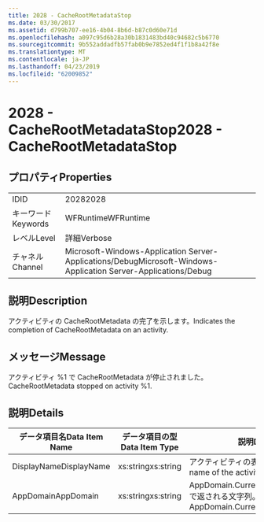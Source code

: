 ```yaml
---
title: 2028 - CacheRootMetadataStop
ms.date: 03/30/2017
ms.assetid: d799b707-ee16-4b04-8b6d-b87c0d60e71d
ms.openlocfilehash: a097c95d6b28a30b1831483bd40c94682c5b6770
ms.sourcegitcommit: 9b552addadfb57fab0b9e7852ed4f1f1b8a42f8e
ms.translationtype: MT
ms.contentlocale: ja-JP
ms.lasthandoff: 04/23/2019
ms.locfileid: "62009852"
---
```

# <a name="2028---cacherootmetadatastop"></a><span data-ttu-id="a08b8-102">2028 - CacheRootMetadataStop</span><span class="sxs-lookup"><span data-stu-id="a08b8-102">2028 - CacheRootMetadataStop</span></span>
## <a name="properties"></a><span data-ttu-id="a08b8-103">プロパティ</span><span class="sxs-lookup"><span data-stu-id="a08b8-103">Properties</span></span>  
  
|||  
|-|-|  
|<span data-ttu-id="a08b8-104">ID</span><span class="sxs-lookup"><span data-stu-id="a08b8-104">ID</span></span>|<span data-ttu-id="a08b8-105">2028</span><span class="sxs-lookup"><span data-stu-id="a08b8-105">2028</span></span>|  
|<span data-ttu-id="a08b8-106">キーワード</span><span class="sxs-lookup"><span data-stu-id="a08b8-106">Keywords</span></span>|<span data-ttu-id="a08b8-107">WFRuntime</span><span class="sxs-lookup"><span data-stu-id="a08b8-107">WFRuntime</span></span>|  
|<span data-ttu-id="a08b8-108">レベル</span><span class="sxs-lookup"><span data-stu-id="a08b8-108">Level</span></span>|<span data-ttu-id="a08b8-109">詳細</span><span class="sxs-lookup"><span data-stu-id="a08b8-109">Verbose</span></span>|  
|<span data-ttu-id="a08b8-110">チャネル</span><span class="sxs-lookup"><span data-stu-id="a08b8-110">Channel</span></span>|<span data-ttu-id="a08b8-111">Microsoft-Windows-Application Server-Applications/Debug</span><span class="sxs-lookup"><span data-stu-id="a08b8-111">Microsoft-Windows-Application Server-Applications/Debug</span></span>|  
  
## <a name="description"></a><span data-ttu-id="a08b8-112">説明</span><span class="sxs-lookup"><span data-stu-id="a08b8-112">Description</span></span>  
 <span data-ttu-id="a08b8-113">アクティビティの CacheRootMetadata の完了を示します。</span><span class="sxs-lookup"><span data-stu-id="a08b8-113">Indicates the completion of CacheRootMetadata on an activity.</span></span>  
  
## <a name="message"></a><span data-ttu-id="a08b8-114">メッセージ</span><span class="sxs-lookup"><span data-stu-id="a08b8-114">Message</span></span>  
 <span data-ttu-id="a08b8-115">アクティビティ %1 で CacheRootMetadata が停止されました。</span><span class="sxs-lookup"><span data-stu-id="a08b8-115">CacheRootMetadata stopped on activity %1.</span></span>  
  
## <a name="details"></a><span data-ttu-id="a08b8-116">説明</span><span class="sxs-lookup"><span data-stu-id="a08b8-116">Details</span></span>  
  
|<span data-ttu-id="a08b8-117">データ項目名</span><span class="sxs-lookup"><span data-stu-id="a08b8-117">Data Item Name</span></span>|<span data-ttu-id="a08b8-118">データ項目の型</span><span class="sxs-lookup"><span data-stu-id="a08b8-118">Data Item Type</span></span>|<span data-ttu-id="a08b8-119">説明</span><span class="sxs-lookup"><span data-stu-id="a08b8-119">Description</span></span>|  
|--------------------|--------------------|-----------------|  
|<span data-ttu-id="a08b8-120">DisplayName</span><span class="sxs-lookup"><span data-stu-id="a08b8-120">DisplayName</span></span>|<span data-ttu-id="a08b8-121">xs:string</span><span class="sxs-lookup"><span data-stu-id="a08b8-121">xs:string</span></span>|<span data-ttu-id="a08b8-122">アクティビティの表示名。</span><span class="sxs-lookup"><span data-stu-id="a08b8-122">The display name of the activity.</span></span>|  
|<span data-ttu-id="a08b8-123">AppDomain</span><span class="sxs-lookup"><span data-stu-id="a08b8-123">AppDomain</span></span>|<span data-ttu-id="a08b8-124">xs:string</span><span class="sxs-lookup"><span data-stu-id="a08b8-124">xs:string</span></span>|<span data-ttu-id="a08b8-125">AppDomain.CurrentDomain.FriendlyName で返される文字列。</span><span class="sxs-lookup"><span data-stu-id="a08b8-125">The string returned by AppDomain.CurrentDomain.FriendlyName.</span></span>|
